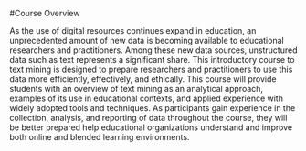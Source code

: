 #Course Overview

As the use of digital resources continues expand in education, an unprecedented amount of new data is becoming available to educational researchers and practitioners. Among these new data sources, unstructured data such as text represents a significant share. This introductory course to text mining is designed to prepare researchers and practitioners to use this data more efficiently, effectively, and ethically. This course will provide students with an overview of text mining as an analytical approach, examples of its use in educational contexts, and applied experience with widely adopted tools and techniques. As participants gain experience in the collection, analysis, and reporting of data throughout the course, they will be better prepared help educational organizations understand and improve both online and blended learning environments.

